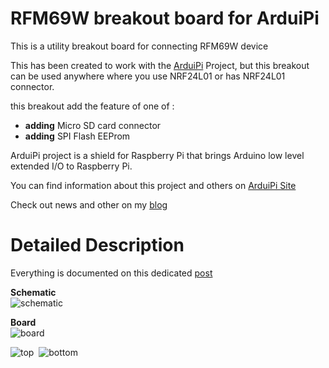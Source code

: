 RFM69W breakout board for ArduiPi
==================================

This is a utility breakout board for connecting RFM69W device

This has been created to work with the [ArduiPi][4] Project, but this breakout
can be used anywhere where you use NRF24L01 or has NRF24L01 connector.

this breakout add the feature of one of : 
- **adding** Micro SD card connector
- **adding** SPI Flash EEProm
 

ArduiPi project is a shield for Raspberry Pi that brings Arduino low level extended I/O to Raspberry Pi.

You can find information about this project and others on [ArduiPi Site][4] 

Check out news and other on my [blog][5]


Detailed Description
====================

Everything is documented on this dedicated [post][6]

**Schematic**  
![schematic](https://raw.github.com/hallard/RFM69W-BreakOut/master/RFM69W-V1.0-sch.png)

**Board**  
![board]( https://raw.github.com/hallard/RFM69W-BreakOut/master/RFM69W-V1.0-brd.png )

![top](https://raw.github.com/hallard/RFM69W-BreakOut/master/RFM69W-V1.0-top.png)&nbsp;&nbsp;![bottom](https://raw.github.com/hallard/RFM69W-BreakOut/master/RFM69W-V1.0-bottom.png)

[3]: http://hallard.me/rfm12b-breakout/ 
[4]: http://hallard.me/arduipi
[5]: http://hallard.me
[6]: http://hallard.me/rfm12b-breakout/ 

